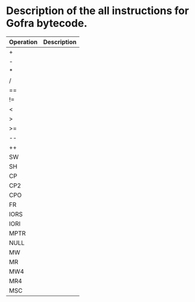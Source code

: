 # Description of the all instructions for Gofra bytecode.
|Operation|Description|
|---------|-----------|
|+        ||
|-        ||
|*        ||
|/        ||
|==       ||
|!=       ||
|<        ||
|>        ||
|>=       ||
|--       ||
|++       ||
|SW       ||
|SH       ||
|CP       ||
|CP2      ||
|CPO      ||
|FR       ||
|IORS     ||
|IORI     ||
|MPTR     ||
|NULL     ||
|MW       ||
|MR       ||
|MW4      ||
|MR4      ||
|MSC      ||
